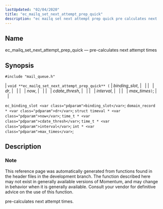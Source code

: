 ```yaml
---
lastUpdated: "02/04/2020"
title: "ec_mailq_set_next_attempt_prep_quick"
description: "ec mailq set next attempt prep quick pre calculates next attempt times void ec mailq set next attempt prep quick binding slot dr now cdate thresh interval max times ec binding slot binding slot domain record dr struct timeval now time t cdate thresh time t interval int max times..."
---
```


<a name="apis.ec_mailq_set_next_attempt_prep_quick"></a> 
## Name

ec_mailq_set_next_attempt_prep_quick — pre-calculates next attempt times

## Synopsis

`#include "mail_queue.h"`

| `void **ec_mailq_set_next_attempt_prep_quick** (` | <var class="pdparam">binding_slot</var>, |   |
|   | <var class="pdparam">dr</var>, |   |
|   | <var class="pdparam">now</var>, |   |
|   | <var class="pdparam">cdate_thresh</var>, |   |
|   | <var class="pdparam">interval</var>, |   |
|   | <var class="pdparam">max_times</var>`)`; |   |

`ec_binding_slot <var class="pdparam">binding_slot</var>`;
`domain_record * <var class="pdparam">dr</var>`;
`struct timeval * <var class="pdparam">now</var>`;
`time_t * <var class="pdparam">cdate_thresh</var>`;
`time_t * <var class="pdparam">interval</var>`;
`int * <var class="pdparam">max_times</var>`;<a name="idp54499888"></a> 
## Description

### Note

This reference page was automatically generated from functions found in the header files in the development branch. The function described here may not exist in generally available versions of Momentum, and may change in behavior when it is generally available. Consult your vendor for definitive advice on the use of this function.

pre-calculates next attempt times.
